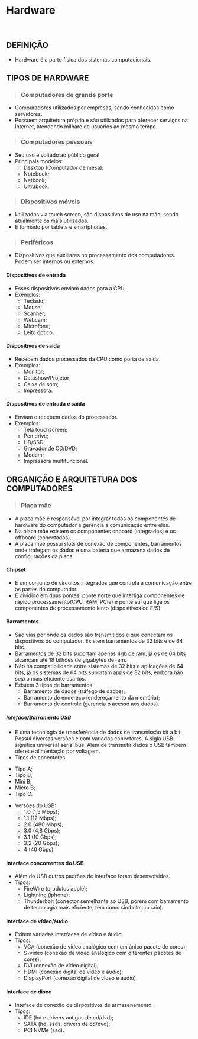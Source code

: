 # Hardware

<br>

## DEFINIÇÃO
* Hardware é a parte física dos sistemas computacionais.

## TIPOS DE HARDWARE

> ### Computadores de grande porte
* Compuradores utilizados por empresas, sendo conhecidos como servidores.
* Possuem arquitetura própria e são utilizados para oferecer serviços na internet, atendendo milhare de usuários ao mesmo tempo.

> ### Computadores pessoais
* Seu uso é voltado ao público geral.
* Principais modelos:
  - Desktop (Computador de mesa);
  - Notebook;
  - Netbook;
  - Ultrabook.

> ### Dispositivos móveis
* Utilizados via touch screen, são dispositivos de uso na mão, sendo atualmente os mais utilizados.
* É formado por tablets e smartphones.

> ### Periféricos
* Dispositivos que auxiliares no processamento dos computadores. Podem ser internos ou externos.

#### Dispositivos de entrada
* Esses dispositivos enviam dados para a CPU.
* Exemplos:
  - Teclado;
  - Mouse;
  - Scanner;
  - Webcam;
  - Microfone;
  - Leito óptico.

#### Dispositivos de saída
* Recebem dados processados da CPU como porta de saída.
* Exemplos:
  - Monitor;
  - Datashow/Projetor;
  - Caixa de som;
  - Impressora.

#### Dispositivos de entrada e saída
* Enviam e recebem dados do processador.
* Exemplos:
  - Tela touchscreen;
  - Pen drive;
  - HD/SSD;
  - Gravador de CD/DVD;
  - Modem;
  - Impressora multifuncional.

## ORGANIÇÃO E ARQUITETURA DOS COMPUTADORES

> ### Placa mãe
* A placa mãe é responsável por integrar todos os componentes de hardware do computador e gerencia a comunicação entre eles.
* Na placa mãe existem os componentes onboard (integrados) e os offboard (conectados).
* A placa mãe possui slots de conexão de componentes, barramentos onde trafegam os dados e uma bateria que armazena dados de configurações da placa.

#### Chipset
* É um conjunto de circuitos integrados que controla a comunicação entre as partes do computador.
* É dividido em duas pontes: ponte norte que interliga componentes de rápido processamento(CPU, RAM, PCIe) e ponte sul que liga os componentes de processamento lento (dispositivos de E/S).

#### Barramentos
* São vias por onde os dados são transmitidos e que conectam os dispositivos do computador. Existem barramentos de 32 bits e de 64 bits.
* Barramentos de 32 bits suportam apenas 4gb de ram, já os de 64 bits alcançam até 18 bilhões de gigabytes de ram.
* Não há compatibilidade entre sistemas de 32 bits e aplicações de 64 bits, já os sistemas de 64 bits suportam apps de 32 bits, embora não seja o mais eficiente usa-los.
* Existem 3 tipos de barramentos:
  - Barramento de dados (tráfego de dados);
  - Barramento de endereço (endereçamento da memória);
  - Barramento de controle (gerencia o acesso aos dados).

##### Inteface/Barramento USB
* É uma tecnologia de transferência de dados de transmissão bit a bit. Possui diversas versões e com variados conectores. A sigla USB significa universal serial bus. Além de transmitir dados o USB também oferece alimentação por voltagem.
* Tipos de conectores:
 - Tipo A;
 - Tipo B;
 - Mini B;
 - Micro B;
 - Tipo C.
* Versões do USB:
  - 1.0 (1,5 Mbps);
  - 1.1 (12 Mbps);
  - 2.0 (480 Mbps);
  - 3.0 (4,8 Gbps);
  - 3.1 (10 Gbps);
  - 3.2 (20 Gbps);
  - 4 (40 Gbps).

#### Interface concorrentes do USB
* Além do USB outros padrões de interface foram desenvolvidos.
* Tipos:
  - FireWire (produtos apple);
  - Lightning (iphone);
  - Thunderbolt (conector semelhante ao USB, porém com barramento de tecnologia mais eficiente, tem como símbolo um raio).

#### Interface de vídeo/áudio
* Exitem variadas interfaces de vídeo e áudio.
* Tipos:
  - VGA (conexão de vídeo analógico com um único pacote de cores);
  - S-vídeo (conexão de vídeo analógico com diferentes pacotes de cores);
  - DVI (conexão de vídeo digital);
  - HDMI (conexão digital de vídeo e áudio);
  - DisplayPort (conexão digital de vídeo e áudio).

#### Interface de disco
* Inteface de conexão de dispositivos de armazenamento.
* Tipos:
  - IDE (hd e drivers antigos de cd/dvd);
  - SATA (hd, ssds, drivers de cd/dvd);
  - PCI NVMe (ssd).

